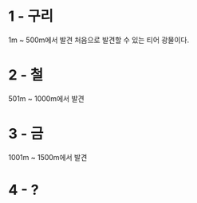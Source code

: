 # 1 - 구리

1m ~ 500m에서 발견
처음으로 발견할 수 있는 티어 광물이다.

# 2 - 철

501m ~ 1000m에서 발견

# 3 - 금

1001m ~ 1500m에서 발견

# 4 - ?
